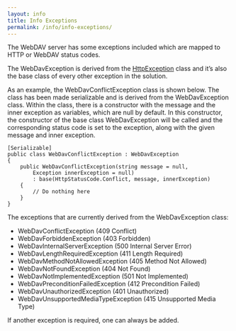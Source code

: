 ```yaml
---
layout: info
title: Info Exceptions
permalink: /info/info-exceptions/
---
```


The WebDAV server has some exceptions included which are mapped to HTTP or WebDAV status codes.

The WebDavException is derived from the [HttpException][1] class and it’s also the base class of every other exception in the solution.

As an example, the WebDavConflictException class is shown below.
The class has been made serializable and is derived from the WebDavException class.
Within the class, there is a constructor with the message and the inner exception as variables, which are null by default.
In this constructor, the constructor of the base class WebDavException will be called and the corresponding status code is set to the exception, along with the given message and inner exception.

    [Serializable]
    public class WebDavConflictException : WebDavException
    {
        public WebDavConflictException(string message = null,
            Exception innerException = null)
            : base(HttpStatusCode.Conflict, message, innerException)
        {
            // Do nothing here
        }
    }

The exceptions that are currently derived from the WebDavException class:

* WebDavConflictException (409 Conflict)
* WebDavForbiddenException (403 Forbidden)
* WebDavInternalServerException (500 Internal Server Error)
* WebDavLengthRequiredException (411 Length Required)
* WebDavMethodNotAllowedException (405 Method Not Allowed)
* WebDavNotFoundException (404 Not Found)
* WebDavNotImplementedException (501 Not Implemented)
* WebDavPreconditionFailedException (412 Precondition Failed)
* WebDavUnauthorizedException (401 Unauthorized)
* WebDavUnsupportedMediaTypeException (415 Unsupported Media Type)

If another exception is required, one can always be added.


  [1]: http://msdn.microsoft.com/en-us/library/system.web.httpexception.aspx
